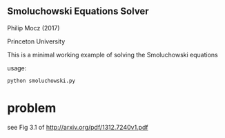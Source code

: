 ## Smoluchowski Equations Solver

Philip Mocz (2017)

Princeton University


This is a minimal working example of solving the Smoluchowski equations

usage: 

```
python smoluchowski.py
```

# problem

see Fig 3.1 of http://arxiv.org/pdf/1312.7240v1.pdf
